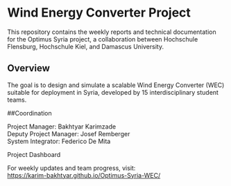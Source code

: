 # Wind Energy Converter Project

This repository contains the weekly reports and technical documentation for the Optimus Syria project, a collaboration between Hochschule Flensburg, Hochschule Kiel, and Damascus University.

## Overview

The goal is to design and simulate a scalable Wind Energy Converter (WEC) suitable for deployment in Syria, developed by 15 interdisciplinary student teams.

##Coordination

Project Manager: Bakhtyar Karimzade  
Deputy Project Manager: Josef Remberger  
System Integrator: Federico De Mita

Project Dashboard

For weekly updates and team progress, visit:  
https://karim-bakhtyar.github.io/Optimus-Syria-WEC/
